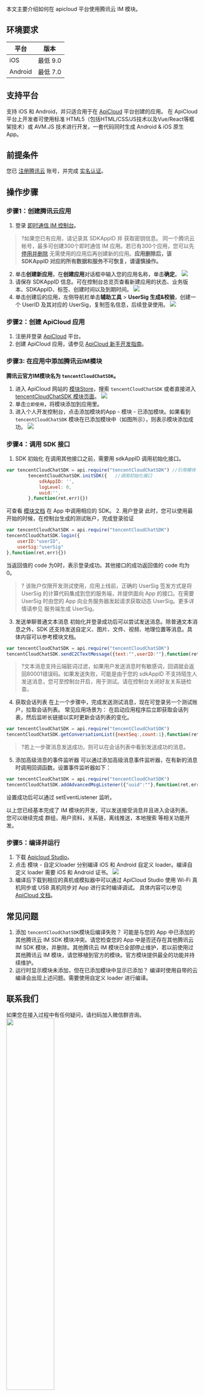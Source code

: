 本文主要介绍如何在 apicloud 平台使用腾讯云 IM 模块。

## 环境要求
|平台|版本|
|---|---|
|iOS|最低 9.0|
|Android|最低 7.0|

## 支持平台
支持 iOS 和 Android，并只适合用于在 [ApiCloud](https://www.apicloud.com) 平台创建的应用。
在 ApiCloud 平台上开发者可使用标准 HTML5（包括HTML/CSS/JS技术以及Vue/React等框架技术）或 AVM.JS 技术进行开发，一套代码同时生成 Android & iOS 原生 App。

## 前提条件

您已 [注册腾讯云](https://cloud.tencent.com/document/product/378/17985) 账号，并完成 [实名认证](https://cloud.tencent.com/document/product/378/3629)。

## 操作步骤

[](id:step1)

### 步骤1：创建腾讯云应用

1. 登录 [即时通信 IM 控制台](https://console.cloud.tencent.com/im)。
  > ?如果您已有应用，请记录其 SDKAppID 并 获取密钥信息。
  > 同一个腾讯云帐号，最多可创建300个即时通信 IM 应用。若已有300个应用，您可以先 [停用并删除](https://cloud.tencent.com/document/product/269/32578#.E5.81.9C.E7.94.A8.2F.E5.88.A0.E9.99.A4.E5.BA.94.E7.94.A8) 无需使用的应用后再创建新的应用。**应用删除后，该 SDKAppID 对应的所有数据和服务不可恢复，请谨慎操作。**
2. 单击**创建新应用**，在**创建应用**对话框中输入您的应用名称，单击**确定**。
  ![](https://qcloudimg.tencent-cloud.cn/raw/febed2f15dee6ff09f066ba228c7fc27.png)
3. 请保存 SDKAppID 信息。可在控制台总览页查看新建应用的状态、业务版本、SDKAppID、标签、创建时间以及到期时间。
   ![](https://main.qcloudimg.com/raw/ed34d9294a485d8d06b3bb7e0cc5ae59.png)
4. 单击创建后的应用，左侧导航栏单击**辅助工具** > **UserSig 生成&校验**，创建一个 UserID 及其对应的 UserSig，复制签名信息，后续登录使用。
  ![](https://main.qcloudimg.com/raw/8315da2551bf35ec85ce10fd31fe2f52.png)

[](id:step2)
### 步骤2：创建 ApiCloud 应用

1. 注册并登录 [ApiCloud](https://www.apicloud.com) 平台。
2. 创建 ApiCloud 应用，请参见 [ApiCloud 新手开发指南](https://docs.apicloud.com/APICloud/junior-develop-guide)。
   
[](id:step3)
### 步骤3: 在应用中添加腾讯云IM模块

**腾讯云官方IM模块名为 `tencentCloudChatSDK`。**

1. 进入 ApiCloud 网站的 [模块Store](https://www.apicloud.com/mod-sdk/ts)，搜索 `tencentCloudChatSDK` 或者直接进入 [tencentCloudChatSDK 模块页面](https://www.apicloud.com/mod_detail/147671)。
![](https://qcloudimg.tencent-cloud.cn/raw/acf5fdcb6b1a97721c9b25dc3797319e.png)
2. 单击`立即使用`，将模块添加到应用里。
3. 进入个人开发控制台，点击添加模块的App - 模块 - 已添加模块。如果看到 `tencentCloudChatSDK` 模块在已添加模块中（如图所示），则表示模块添加成功。
   ![](https://qcloudimg.tencent-cloud.cn/raw/bea0f67371f6636ada3b70ba0e088f01.png)

[](id:step4)
### 步骤4：调用 SDK 接口
1. SDK 初始化
在调用其他接口之前，需要用 sdkAppID 调用初始化接口。
```javascript
var tencentCloudChatSDK = api.require("tencentCloudChatSDK") //引用模块
        tencentCloudChatSDK.initSDK({   //调用初始化接口
            sdkAppID: '',
            logLevel: 0,
            uuid:'',
        },function(ret,err){})
```
可查看 [模块文档](https://docs.apicloud.com/Client-API/Open-SDK/tencentCloudChatSDK) 在  App 中调用相应的 SDK。
2. 用户登录
   此时，您可以使用最开始的时候，在控制台生成的测试账户，完成登录验证
```javascript
var tencentCloudChatSDK = api.require("tencentCloudChatSDK")
tencentCloudChatSDK.login({
    userID:"userID",
    userSig:"userSig"
},function(ret,err){})
```
当返回值的 code 为0时，表示登录成功。其他接口的成功返回值的 code 均为0。
>? 该账户仅限开发测试使用，应用上线前，正确的 UserSig 签发方式是将 UserSig 的计算代码集成到您的服务端，并提供面向 App 的接口。在需要 UserSig 时由您的 App 向业务服务器发起请求获取动态 UserSig。更多详情请参见 服务端生成 UserSig。
>
3. 发送单聊普通文本消息
   初始化并登录成功后可以尝试发送消息。除普通文本消息之外，SDK 还支持发送自定义、图片、文件、视频、地理位置等消息。具体内容可以参考模块文档。
```javascript
var tencentCloudChatSDK = api.require("tencentCloudChatSDK")
tencentCloudChatSDK.sendC2CTextMessage({text:"",userID:""},function(ret,err){})
```
> ?文本消息支持云端脏词过滤，如果用户发送消息时有敏感词，回调就会返回80001错误码。如果发送失败，可能是由于您的 sdkAppID 不支持陌生人发送消息，您可至控制台开启，用于测试。请在控制台关闭好友关系链检查。
> 
4. 获取会话列表 
在上一个步骤中，完成发送测试消息，现在可登录另一个测试账户，拉取会话列表。
常见应用场景为：
在启动应用程序后立即获取会话列表，然后监听长链接以实时更新会话列表的变化。
```javascript
var tencentCloudChatSDK = api.require("tencentCloudChatSDK")
tencentCloudChatSDK.getConversationList({nextSeq:,count:1},function(ret,err){})
```
>?若上一步骤消息发送成功，则可以在会话列表中看到发送成功的消息。
5. 添加高级消息的事件监听器	
可以通过添加高级消息事件监听器，在有新的消息时调用回调函数。设置事件监听器如下：
```javascript
var tencentCloudChatSDK = api.require("tencentCloudChatSDK")
tencentCloudChatSDK.addAdvancedMsgListener({"uuid":""},function(ret,err){})
```
设置成功后可以通过 setEventListener 监听。

以上您已经基本完成了 IM 模块的开发，可以发送接受消息并且进入会话列表。
您可以继续完成 群组，用户资料，关系链，离线推送，本地搜索 等相关功能开发。

### 步骤5：编译并运行

1. 下载 [Apicloud Studio](https://www.apicloud.com/studio3#downloadBtn)。
2. 点击 模块 - 自定义loader 分别编译 iOS 和 Android 自定义 loader。编译自定义 loader 需要 iOS 和 Android 证书。
   ![](https://qcloudimg.tencent-cloud.cn/raw/df26a6c3f0b70404bfddb292b5857974.png)
3. 编译后下载到相应的真机或模拟器中可以通过 ApiCloud Studio 使用 Wi-Fi 真机同步或 USB 真机同步对 App 进行实时编译调试。 具体内容可以参见 [ApiCloud 文档](https://docs.apicloud.com/apicloud3/#wifi-sync)。

## 常见问题
1. 添加 `tencentCloudChatSDK`模块后编译失败？
   可能是与您的 App 中已添加的其他腾讯云 IM SDK 模块冲突。请您检查您的 App 中是否还存在其他腾讯云 IM SDK 模块，并删除。其他腾讯云 IM 模块已全部停止维护，若以前使用过其他腾讯云 IM 模块，请您移植到官方的模块。官方模块提供最全的功能并持续维护。
2. 运行时显示模块未添加，但在已添加模块中显示已添加？
   编译时使用自带的云编译会出现上述问题。需要使用自定义 loader 进行编译。


## 联系我们
如果您在接入过程中有任何疑问，请扫码加入微信群咨询。
<img src="https://qcloudimg.tencent-cloud.cn/raw/f348789d03975dc153a6203b8744f335.jpg" width="50%"></img>

